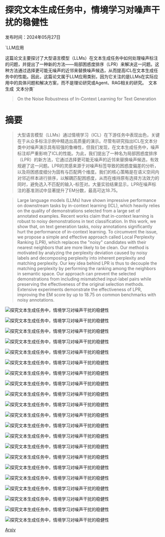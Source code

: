 # 探究文本生成任务中，情境学习对噪声干扰的稳健性

发布时间：2024年05月27日

`LLM应用

这篇论文主要探讨了大型语言模型（LLMs）在文本生成任务中如何处理噪声标注的问题，并提出了一种新的方法——局部困惑度排序（LPR）来解决这一问题。这种方法通过选择更可能无噪声的近邻来替换噪声候选，从而提高ICL在文本生成任务中的性能。因此，这篇论文属于LLM应用类别，因为它关注的是LLMs在实际应用中的具体问题和解决方案，而不是理论研究或Agent、RAG相关的研究。` `文本生成` `文本分类`

> On the Noise Robustness of In-Context Learning for Text Generation

# 摘要

> 大型语言模型（LLMs）通过情境学习（ICL）在下游任务中表现出色，关键在于从众多标注示例中精选出高质量的演示。尽管有研究指出ICL在文本分类中对噪声演示具有较强的鲁棒性，但我们发现，在文本生成任务中，噪声标注却严重影响了ICL的性能。为此，我们提出了一种名为局部困惑度排序（LPR）的新方法，它通过选择更可能无噪声的近邻来替换噪声候选，有效规避了这一问题。LPR的灵感来源于对噪声标签导致的困惑度偏差的分析，以及将困惑度细分为固有与匹配两个维度。我们的核心策略是在语义空间内对邻近样本进行排序，以解耦匹配困惑度，从而在维持原有选择方法效力的同时，避免选入不匹配的输入-标签对。大量实验结果显示，LPR在噪声标注的基准测试中显著提升了EM分数，最高可达18.75。

> Large language models (LLMs) have shown impressive performance on downstream tasks by in-context learning (ICL), which heavily relies on the quality of demonstrations selected from a large set of annotated examples. Recent works claim that in-context learning is robust to noisy demonstrations in text classification. In this work, we show that, on text generation tasks, noisy annotations significantly hurt the performance of in-context learning. To circumvent the issue, we propose a simple and effective approach called Local Perplexity Ranking (LPR), which replaces the "noisy" candidates with their nearest neighbors that are more likely to be clean. Our method is motivated by analyzing the perplexity deviation caused by noisy labels and decomposing perplexity into inherent perplexity and matching perplexity. Our key idea behind LPR is thus to decouple the matching perplexity by performing the ranking among the neighbors in semantic space. Our approach can prevent the selected demonstrations from including mismatched input-label pairs while preserving the effectiveness of the original selection methods. Extensive experiments demonstrate the effectiveness of LPR, improving the EM score by up to 18.75 on common benchmarks with noisy annotations.

![探究文本生成任务中，情境学习对噪声干扰的稳健性](../../../paper_images/2405.17264/x1.png)

![探究文本生成任务中，情境学习对噪声干扰的稳健性](../../../paper_images/2405.17264/x2.png)

![探究文本生成任务中，情境学习对噪声干扰的稳健性](../../../paper_images/2405.17264/x3.png)

![探究文本生成任务中，情境学习对噪声干扰的稳健性](../../../paper_images/2405.17264/x4.png)

![探究文本生成任务中，情境学习对噪声干扰的稳健性](../../../paper_images/2405.17264/x5.png)

![探究文本生成任务中，情境学习对噪声干扰的稳健性](../../../paper_images/2405.17264/x6.png)

![探究文本生成任务中，情境学习对噪声干扰的稳健性](../../../paper_images/2405.17264/x7.png)

![探究文本生成任务中，情境学习对噪声干扰的稳健性](../../../paper_images/2405.17264/x8.png)

![探究文本生成任务中，情境学习对噪声干扰的稳健性](../../../paper_images/2405.17264/x9.png)

![探究文本生成任务中，情境学习对噪声干扰的稳健性](../../../paper_images/2405.17264/x10.png)

![探究文本生成任务中，情境学习对噪声干扰的稳健性](../../../paper_images/2405.17264/x11.png)

![探究文本生成任务中，情境学习对噪声干扰的稳健性](../../../paper_images/2405.17264/x12.png)

![探究文本生成任务中，情境学习对噪声干扰的稳健性](../../../paper_images/2405.17264/x13.png)

![探究文本生成任务中，情境学习对噪声干扰的稳健性](../../../paper_images/2405.17264/x14.png)

![探究文本生成任务中，情境学习对噪声干扰的稳健性](../../../paper_images/2405.17264/x15.png)

![探究文本生成任务中，情境学习对噪声干扰的稳健性](../../../paper_images/2405.17264/x16.png)

![探究文本生成任务中，情境学习对噪声干扰的稳健性](../../../paper_images/2405.17264/x17.png)

![探究文本生成任务中，情境学习对噪声干扰的稳健性](../../../paper_images/2405.17264/x18.png)

![探究文本生成任务中，情境学习对噪声干扰的稳健性](../../../paper_images/2405.17264/x19.png)

![探究文本生成任务中，情境学习对噪声干扰的稳健性](../../../paper_images/2405.17264/x20.png)

![探究文本生成任务中，情境学习对噪声干扰的稳健性](../../../paper_images/2405.17264/x21.png)

[Arxiv](https://arxiv.org/abs/2405.17264)